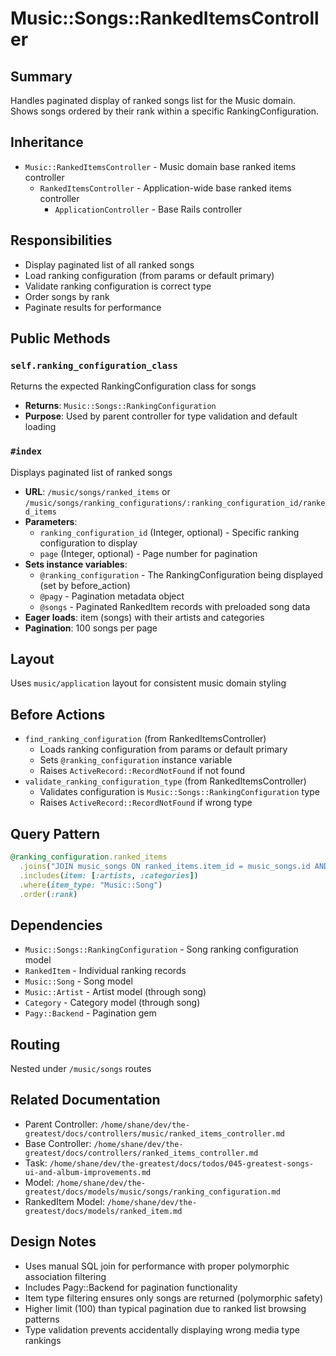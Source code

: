 # Music::Songs::RankedItemsController

## Summary
Handles paginated display of ranked songs list for the Music domain. Shows songs ordered by their rank within a specific RankingConfiguration.

## Inheritance
- `Music::RankedItemsController` - Music domain base ranked items controller
  - `RankedItemsController` - Application-wide base ranked items controller
    - `ApplicationController` - Base Rails controller

## Responsibilities
- Display paginated list of all ranked songs
- Load ranking configuration (from params or default primary)
- Validate ranking configuration is correct type
- Order songs by rank
- Paginate results for performance

## Public Methods

### `self.ranking_configuration_class`
Returns the expected RankingConfiguration class for songs
- **Returns**: `Music::Songs::RankingConfiguration`
- **Purpose**: Used by parent controller for type validation and default loading

### `#index`
Displays paginated list of ranked songs
- **URL**: `/music/songs/ranked_items` or `/music/songs/ranking_configurations/:ranking_configuration_id/ranked_items`
- **Parameters**:
  - `ranking_configuration_id` (Integer, optional) - Specific ranking configuration to display
  - `page` (Integer, optional) - Page number for pagination
- **Sets instance variables**:
  - `@ranking_configuration` - The RankingConfiguration being displayed (set by before_action)
  - `@pagy` - Pagination metadata object
  - `@songs` - Paginated RankedItem records with preloaded song data
- **Eager loads**: item (songs) with their artists and categories
- **Pagination**: 100 songs per page

## Layout
Uses `music/application` layout for consistent music domain styling

## Before Actions
- `find_ranking_configuration` (from RankedItemsController)
  - Loads ranking configuration from params or default primary
  - Sets `@ranking_configuration` instance variable
  - Raises `ActiveRecord::RecordNotFound` if not found
- `validate_ranking_configuration_type` (from RankedItemsController)
  - Validates configuration is `Music::Songs::RankingConfiguration` type
  - Raises `ActiveRecord::RecordNotFound` if wrong type

## Query Pattern
```ruby
@ranking_configuration.ranked_items
  .joins("JOIN music_songs ON ranked_items.item_id = music_songs.id AND ranked_items.item_type = 'Music::Song'")
  .includes(item: [:artists, :categories])
  .where(item_type: "Music::Song")
  .order(:rank)
```

## Dependencies
- `Music::Songs::RankingConfiguration` - Song ranking configuration model
- `RankedItem` - Individual ranking records
- `Music::Song` - Song model
- `Music::Artist` - Artist model (through song)
- `Category` - Category model (through song)
- `Pagy::Backend` - Pagination gem

## Routing
Nested under `/music/songs` routes

## Related Documentation
- Parent Controller: `/home/shane/dev/the-greatest/docs/controllers/music/ranked_items_controller.md`
- Base Controller: `/home/shane/dev/the-greatest/docs/controllers/ranked_items_controller.md`
- Task: `/home/shane/dev/the-greatest/docs/todos/045-greatest-songs-ui-and-album-improvements.md`
- Model: `/home/shane/dev/the-greatest/docs/models/music/songs/ranking_configuration.md`
- RankedItem Model: `/home/shane/dev/the-greatest/docs/models/ranked_item.md`

## Design Notes
- Uses manual SQL join for performance with proper polymorphic association filtering
- Includes Pagy::Backend for pagination functionality
- Item type filtering ensures only songs are returned (polymorphic safety)
- Higher limit (100) than typical pagination due to ranked list browsing patterns
- Type validation prevents accidentally displaying wrong media type rankings
